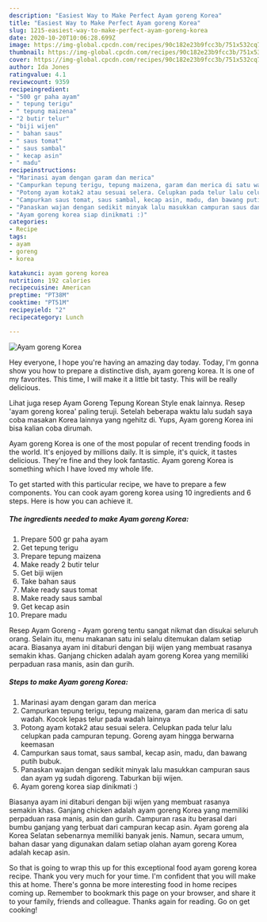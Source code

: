 ```yaml
---
description: "Easiest Way to Make Perfect Ayam goreng Korea"
title: "Easiest Way to Make Perfect Ayam goreng Korea"
slug: 1215-easiest-way-to-make-perfect-ayam-goreng-korea
date: 2020-10-20T10:06:28.699Z
image: https://img-global.cpcdn.com/recipes/90c182e23b9fcc3b/751x532cq70/ayam-goreng-korea-foto-resep-utama.jpg
thumbnail: https://img-global.cpcdn.com/recipes/90c182e23b9fcc3b/751x532cq70/ayam-goreng-korea-foto-resep-utama.jpg
cover: https://img-global.cpcdn.com/recipes/90c182e23b9fcc3b/751x532cq70/ayam-goreng-korea-foto-resep-utama.jpg
author: Ida Jones
ratingvalue: 4.1
reviewcount: 9359
recipeingredient:
- "500 gr paha ayam"
- " tepung terigu"
- " tepung maizena"
- "2 butir telur"
- "biji wijen"
- " bahan saus"
- " saus tomat"
- " saus sambal"
- " kecap asin"
- " madu"
recipeinstructions:
- "Marinasi ayam dengan garam dan merica"
- "Campurkan tepung terigu, tepung maizena, garam dan merica di satu wadah. Kocok lepas telur pada wadah lainnya"
- "Potong ayam kotak2 atau sesuai selera. Celupkan pada telur lalu celupkan pada campuran tepung. Goreng ayam hingga berwarna keemasan"
- "Campurkan saus tomat, saus sambal, kecap asin, madu, dan bawang putih bubuk."
- "Panaskan wajan dengan sedikit minyak lalu masukkan campuran saus dan ayam yg sudah digoreng. Taburkan biji wijen."
- "Ayam goreng korea siap dinikmati :)"
categories:
- Recipe
tags:
- ayam
- goreng
- korea

katakunci: ayam goreng korea 
nutrition: 192 calories
recipecuisine: American
preptime: "PT38M"
cooktime: "PT51M"
recipeyield: "2"
recipecategory: Lunch

---
```



![Ayam goreng Korea](https://img-global.cpcdn.com/recipes/90c182e23b9fcc3b/751x532cq70/ayam-goreng-korea-foto-resep-utama.jpg)

Hey everyone, I hope you're having an amazing day today. Today, I'm gonna show you how to prepare a distinctive dish, ayam goreng korea. It is one of my favorites. This time, I will make it a little bit tasty. This will be really delicious.

Lihat juga resep Ayam Goreng Tepung Korean Style enak lainnya. Resep &#39;ayam goreng korea&#39; paling teruji. Setelah beberapa waktu lalu sudah saya coba masakan Korea lainnya yang ngehitz di. Yups, Ayam goreng Korea ini bisa kalian coba dirumah.

Ayam goreng Korea is one of the most popular of recent trending foods in the world. It's enjoyed by millions daily. It is simple, it's quick, it tastes delicious. They're fine and they look fantastic. Ayam goreng Korea is something which I have loved my whole life.


To get started with this particular recipe, we have to prepare a few components. You can cook ayam goreng korea using 10 ingredients and 6 steps. Here is how you can achieve it.

<!--inarticleads1-->

##### The ingredients needed to make Ayam goreng Korea:

1. Prepare 500 gr paha ayam
1. Get  tepung terigu
1. Prepare  tepung maizena
1. Make ready 2 butir telur
1. Get biji wijen
1. Take  bahan saus
1. Make ready  saus tomat
1. Make ready  saus sambal
1. Get  kecap asin
1. Prepare  madu


Resep Ayam Goreng - Ayam goreng tentu sangat nikmat dan disukai seluruh orang. Selain itu, menu makanan satu ini selalu ditemukan dalam setiap acara. Biasanya ayam ini ditaburi dengan biji wijen yang membuat rasanya semakin khas. Ganjang chicken adalah ayam goreng Korea yang memiliki perpaduan rasa manis, asin dan gurih. 

<!--inarticleads2-->

##### Steps to make Ayam goreng Korea:

1. Marinasi ayam dengan garam dan merica
1. Campurkan tepung terigu, tepung maizena, garam dan merica di satu wadah. Kocok lepas telur pada wadah lainnya
1. Potong ayam kotak2 atau sesuai selera. Celupkan pada telur lalu celupkan pada campuran tepung. Goreng ayam hingga berwarna keemasan
1. Campurkan saus tomat, saus sambal, kecap asin, madu, dan bawang putih bubuk.
1. Panaskan wajan dengan sedikit minyak lalu masukkan campuran saus dan ayam yg sudah digoreng. Taburkan biji wijen.
1. Ayam goreng korea siap dinikmati :)


Biasanya ayam ini ditaburi dengan biji wijen yang membuat rasanya semakin khas. Ganjang chicken adalah ayam goreng Korea yang memiliki perpaduan rasa manis, asin dan gurih. Campuran rasa itu berasal dari bumbu ganjang yang terbuat dari campuran kecap asin. Ayam goreng ala Korea Selatan sebenarnya memiliki banyak jenis. Namun, secara umum, bahan dasar yang digunakan dalam setiap olahan ayam goreng Korea adalah kecap asin. 

So that is going to wrap this up for this exceptional food ayam goreng korea recipe. Thank you very much for your time. I'm confident that you will make this at home. There's gonna be more interesting food in home recipes coming up. Remember to bookmark this page on your browser, and share it to your family, friends and colleague. Thanks again for reading. Go on get cooking!
